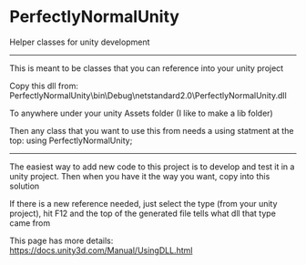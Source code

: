 # PerfectlyNormalUnity
Helper classes for unity development

---------------------------------

This is meant to be classes that you can reference into your unity project

Copy this dll from:
PerfectlyNormalUnity\bin\Debug\netstandard2.0\PerfectlyNormalUnity.dll

To anywhere under your unity Assets folder (I like to make a lib folder)

Then any class that you want to use this from needs a using statment at the top:
using PerfectlyNormalUnity;

---------------------------------

The easiest way to add new code to this project is to develop and test it in a unity project.  Then when you have it the way you want, copy into this solution

If there is a new reference needed, just select the type (from your unity project), hit F12 and the top of the generated file tells what dll that type came from

This page has more details:
https://docs.unity3d.com/Manual/UsingDLL.html
